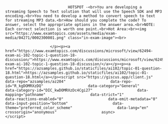 <p class="card-text">
							
								HOTSPOT -<br>You are developing a streaming Speech to Text solution that will use the Speech SDK and MP3 encoding.<br>You need to develop a method to convert speech to text for streaming MP3 data.<br>How should you complete the code? To answer, select the appropriate options in the answer area.<br>NOTE: Each correct selection is worth one point.<br>Hot Area:<br><img src="https://www.examtopics.com/assets/media/exam-media/04271/0002300001.png" class="in-exam-image"><br>
							
						</p><p><a href="https://www.examtopics.com/discussions/microsoft/view/62494-exam-ai-102-topic-1-question-18-discussion/">https://www.examtopics.com/discussions/microsoft/view/62494-exam-ai-102-topic-1-question-18-discussion/</a></p><p><a href="https://azsamples.github.io/staticfiles/ai102/topic-01-question-18.html">https://azsamples.github.io/staticfiles/ai102/topic-01-question-18.html</a></p><script src="https://giscus.app/client.js"                    data-repo="azsamples/az204"                    data-repo-id="R_kgDOMRXzDQ"                    data-category="General"                    data-category-id="DIC_kwDOMRXzDc4Cgi27"                    data-mapping="pathname"                    data-strict="1"                    data-reactions-enabled="0"                    data-emit-metadata="0"                    data-input-position="bottom"                    data-theme="preferred_color_scheme"                    data-lang="en"                    crossorigin="anonymous"                    async>                    </script>